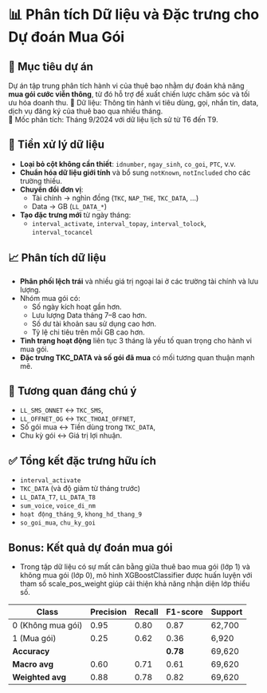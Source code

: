 # 📊 Phân tích Dữ liệu và Đặc trưng cho Dự đoán Mua Gói

## 🎯 Mục tiêu dự án
Dự án tập trung phân tích hành vi của thuê bao nhằm dự đoán khả năng **mua gói cước viễn thông**, từ đó hỗ trợ đề xuất chiến lược chăm sóc và tối ưu hóa doanh thu.
📂 Dữ liệu: Thông tin hành vi tiêu dùng, gọi, nhắn tin, data, dịch vụ đăng ký của thuê bao qua nhiều tháng.  
📅 Mốc phân tích: Tháng 9/2024 với dữ liệu lịch sử từ T6 đến T9.

## 🧹 Tiền xử lý dữ liệu
- **Loại bỏ cột không cần thiết**: `idnumber`, `ngay_sinh`, `co_goi`, `PTC`, v.v.
- **Chuẩn hóa dữ liệu giới tính** và bổ sung `notKnown`, `notIncluded` cho các trường thiếu.
- **Chuyển đổi đơn vị**:
  - Tài chính → nghìn đồng (`TKC`, `NAP_THE`, `TKC_DATA`, ...)
  - Data → GB (`LL_DATA_*`)
- **Tạo đặc trưng mới** từ ngày tháng:
  - `interval_activate`, `interval_topay`, `interval_tolock`, `interval_tocancel`

## 📈 Phân tích dữ liệu
- **Phân phối lệch trái** và nhiều giá trị ngoại lai ở các trường tài chính và lưu lượng.
- Nhóm mua gói có:
  - Số ngày kích hoạt gần hơn.
  - Lưu lượng Data tháng 7–8 cao hơn.
  - Số dư tài khoản sau sử dụng cao hơn.
  - Tỷ lệ chi tiêu trên mỗi GB cao hơn.
- **Tình trạng hoạt động** liên tục 3 tháng là yếu tố quan trọng cho hành vi mua gói.
- **Đặc trưng TKC_DATA và số gói đã mua** có mối tương quan thuận mạnh mẽ.

## 🔄 Tương quan đáng chú ý
- `LL_SMS_ONNET` ↔ `TKC_SMS`,  
- `LL_OFFNET_OG` ↔ `TKC_THOAI_OFFNET`,  
- Số gói mua ↔ Tiền dùng trong `TKC_DATA`,  
- Chu kỳ gói ↔ Giá trị lợi nhuận.

## ✅ Tổng kết đặc trưng hữu ích
- `interval_activate`
- `TKC_DATA` (và độ giảm từ tháng trước)
- `LL_DATA_T7`, `LL_DATA_T8`
- `sum_voice`, `voice_di_nm`
- `hoạt động_tháng_9`, `khong_hd_thang_9`
- `so_goi_mua`, `chu_ky_goi`

## Bonus: Kết quả dự đoán mua gói
- Trong tập dữ liệu có sự mất cân bằng giữa thuê bao mua gói (lớp 1) và không mua gói (lớp 0), mô hình XGBoostClassifier được huấn luyện với tham số scale_pos_weight giúp cải thiện khả năng nhận diện lớp thiểu số.

| Class             | Precision | Recall | F1-score | Support |
| ----------------- | --------- | ------ | -------- | ------- |
| 0 (Không mua gói) | 0.95      | 0.80   | 0.87     | 62,700  |
| 1 (Mua gói)       | 0.25      | 0.62   | 0.36     | 6,920   |
| **Accuracy**      |           |        | **0.78** | 69,620  |
| **Macro avg**     | 0.60      | 0.71   | 0.61     | 69,620  |
| **Weighted avg**  | 0.88      | 0.78   | 0.82     | 69,620  |

